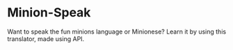 # Minion-Speak
Want to speak the fun minions language or Minionese? Learn it by using this translator, made using API.
